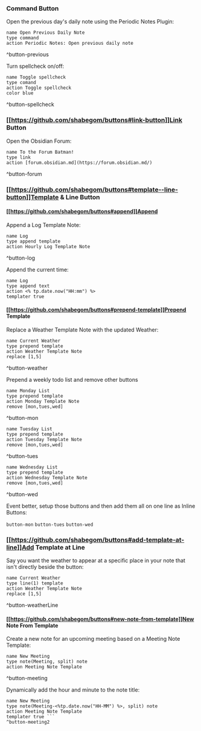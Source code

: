 ### Command Button

Open the previous day's daily note using the Periodic Notes Plugin:

```button  
name Open Previous Daily Note  
type command  
action Periodic Notes: Open previous daily note  
```  
^button-previous

Turn spellcheck on/off:

```button  
name Toggle spellcheck  
type comand  
action Toggle spellcheck  
color blue  
```  
^button-spellcheck

### [[https://github.com/shabegom/buttons#link-button]]Link Button

Open the Obsidian Forum:

```button  
name To the Forum Batman!  
type link  
action [forum.obsidian.md](https://forum.obsidian.md/)  
```  
^button-forum

### [[https://github.com/shabegom/buttons#template--line-button]]Template & Line Button

#### [[https://github.com/shabegom/buttons#append]]Append

Append a Log Template Note:

```button  
name Log  
type append template  
action Hourly Log Template Note  
```  
^button-log

Append the current time:

```button  
name Log  
type append text  
action <% tp.date.now("HH:mm") %>  
templater true  
```

#### [[https://github.com/shabegom/buttons#prepend-template]]Prepend Template

Replace a Weather Template Note with the updated Weather:

```button  
name Current Weather  
type prepend template  
action Weather Template Note  
replace [1,5]  
```  
^button-weather

Prepend a weekly todo list and remove other buttons

```button  
name Monday List  
type prepend template  
action Monday Template Note  
remove [mon,tues,wed]  
```  
^button-mon

```button  
name Tuesday List  
type prepend template  
action Tuesday Template Note  
remove [mon,tues,wed]  
```  
^button-tues

```button  
name Wednesday List  
type prepend template  
action Wednesday Template Note  
remove [mon,tues,wed]  
```  
^button-wed

Event better, setup those buttons and then add them all on one line as Inline Buttons:

`button-mon` `button-tues` `button-wed`

### [[https://github.com/shabegom/buttons#add-template-at-line]]Add Template at Line

Say you want the weather to appear at a specific place in your note that isn't directly beside the button:

```button  
name Current Weather  
type line(1) template  
action Weather Template Note  
replace [1,5]  
```  
^button-weatherLine

#### [[https://github.com/shabegom/buttons#new-note-from-template]]New Note From Template

Create a new note for an upcoming meeting based on a Meeting Note Template:

```button  
name New Meeting  
type note(Meeting, split) note  
action Meeting Note Template  
```  
^button-meeting

Dynamically add the hour and minute to the note title:

```button  
name New Meeting  
type note(Meeting-<%tp.date.now("HH-MM") %>, split) note  
action Meeting Note Template  
templater true ```  
^button-meeting2